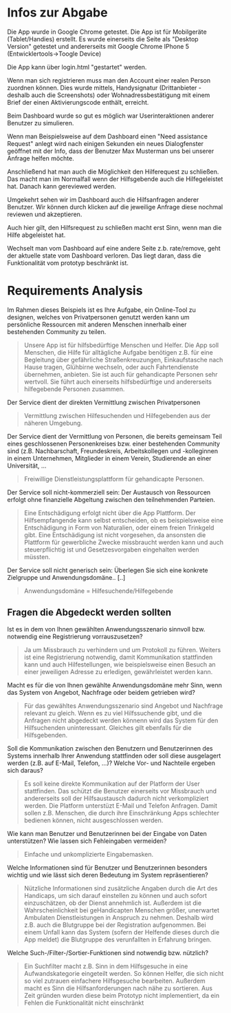 <h1>Infos zur Abgabe</h1>

Die App wurde in Google Chrome getestet. Die App ist für Mobilgeräte (Tablet/Handies) erstellt. Es wurde einerseits die Seite als "Desktop Version" getestet und andererseits mit Google Chrome IPhone 5 (Entwicklertools->Toogle Device)

Die App kann über login.html "gestartet" werden.

Wenn man sich registrieren muss man den Account einer realen Person zuordnen können. Dies wurde mittels, Handysignatur (Drittanbieter - deshalb auch die Screenshots) oder Wohnadressbestätigung mit einem Brief der einen Aktivierungscode enthält, erreicht.

Beim Dashboard wurde so gut es möglich war Userinteraktionen anderer Benutzer zu simulieren.

Wenn man Beispielsweise auf dem Dashboard einen "Need assistance Request" anlegt wird nach einigen Sekunden ein neues Dialogfenster geöffnet mit der Info, dass der Benutzer Max Musterman uns bei unserer Anfrage helfen möchte.

Anschließend hat man auch die Möglichkeit den Hilferequest zu schließen. Das macht man im Normalfall wenn der Hilfsgebende auch die Hilfegeleistet hat. Danach kann gereviewed werden.

Umgekehrt sehen wir im Dashboard auch die Hilfsanfragen anderer Benutzer. Wir können durch klicken auf die jeweilige Anfrage diese nochmal reviewen und akzeptieren.

Auch hier gilt, den Hilfsrequest zu schließen macht erst Sinn, wenn man die Hilfe abgeleistet hat.

Wechselt man vom Dashboard auf eine andere Seite z.b. rate/remove, geht der aktuelle state vom Dashboard verloren. Das liegt daran, dass die Funktionalität vom prototyp beschränkt ist.

<h1>Requirements Analysis</h1>

Im Rahmen dieses Beispiels ist es Ihre Aufgabe, ein Online-Tool zu designen, welches von Privatpersonen genutzt werden kann um persönliche Ressourcen mit anderen Menschen
innerhalb einer bestehenden Community zu teilen.

>Unsere App ist für hilfsbedürftige Menschen und Helfer. Die App soll Menschen, die Hilfe für alltägliche Aufgabe benötigen
z.B. für eine Begleitung über gefährliche Straßenkreuzungen, Einkaufstasche nach Hause tragen, Glühbirne wechseln, oder auch Fahrtendienste übernehmen, anbieten. Sie ist auch für gehandicapte Personen sehr wertvoll. Sie führt auch einerseits hilfsbedürftige und andererseits hilfegebende Personen zusammen.

Der Service dient der direkten Vermittlung zwischen Privatpersonen
>Vermittlung zwischen Hilfesuchenden und Hilfegebenden aus der näheren Umgebung.

Der Service dient der Vermittlung von Personen, die bereits gemeinsam Teil eines geschlossenen Personenkreises bzw. einer 
bestehenden Community sind (z.B. Nachbarschaft, Freundeskreis, Arbeitskollegen und -kolleginnen in einem Unternehmen,
Mitglieder in einem Verein, Studierende an einer Universität, ...
>Freiwillige Dienstleistungsplattform für gehandicapte Personen.

Der Service soll nicht-kommerziell sein: Der Austausch von Ressourcen erfolgt ohne finanzielle Abgeltung zwischen den teilnehmenden Parteien.
>Eine Entschädigung erfolgt nicht über die App Plattform. Der Hilfsempfangende kann selbst entscheiden, ob es beispielsweise eine Entschädigung in Form von Naturalien, oder einem freien Trinkgeld gibt. Eine Entschädigung ist nicht vorgesehen, da ansonsten die Plattform für gewerbliche Zwecke missbraucht werden kann und auch steuerpflichtig ist und Gesetzesvorgaben eingehalten werden müssten.

Der Service soll nicht generisch sein: Überlegen Sie sich eine konkrete Zielgruppe und Anwendungsdomäne.. [..]
>Anwendungsdomäne = Hilfesuchende/Hilfegebende

<h2>Fragen die Abgedeckt werden sollten</h2>

 Ist es in dem von Ihnen gewählten Anwendungsszenario sinnvoll bzw. notwendig eine Registrierung vorrauszusetzen?
 >Ja um Missbrauch zu verhindern und um Protokoll zu führen. Weiters ist eine Registrierung notwendig, damit Kommunikation stattfinden kann und auch Hilfestellungen, wie beispielsweise einen Besuch an einer jeweiligen Adresse zu erledigen, gewährleistet werden kann.  
 
Macht es für die von Ihnen gewählte Anwendungsdomäne mehr Sinn, wenn das System von Angebot, Nachfrage oder beidem getrieben wird?
>Für das gewähltes Anwendungsszenario sind Angebot und Nachfrage relevant zu gleich. Wenn es zu viel Hilfssuchende gibt, und die Anfragen nicht abgedeckt werden könnenn wird das System für den Hilfsuchenden uninteressant. Gleiches gilt ebenfalls für die Hilfsgebenden.

Soll die Kommunikation zwischen den Benutzern und Benutzerinnen des Systems innerhalb Ihrer Anwendung stattfinden oder soll diese ausgelagert werden (z.B. auf E-Mail, Telefon, ...)? Welche Vor- und Nachteile ergeben sich daraus?
>Es soll keine direkte Kommunikation auf der Platform der User stattfinden. Das schützt die Benutzer einerseits vor Missbrauch und andererseits soll der Hilfsaustausch dadurch nicht verkompliziert werden. Die Platform unterstüzt E-Mail und Telefon Anfragen. Damit sollen z.B. Menschen, die durch ihre Einschränkung Apps schlechter bedienen können, nicht ausgeschlossen werden. 

Wie kann man Benutzer und Benutzerinnen bei der Eingabe von Daten unterstützen? Wie lassen sich Fehleingaben vermeiden?
>Einfache und unkomplizierte Eingabemasken.

Welche Informationen sind für Benutzer und Benutzerinnen besonders wichtig und wie lässt sich deren Bedeutung im System repräsentieren?
>Nützliche Informationen sind zusätzliche Angaben durch die Art des Handicaps, um sich darauf einstellen zu können und auch sofort einzuschätzen, ob der Dienst annehmlich ist. Außerdem ist die Wahrscheinlichkeit bei geHandicapten Menschen größer, unerwartet Ambulaten Dienstleistungen in Anspruch zu nehmen. Deshalb wird z.B. auch die Blutgruppe bei der Registration aufgenommen. Bei einem Unfall kann das System (sofern der Helfende dieses durch die App meldet) die Blutgruppe des verunfallten in Erfahrung bringen.

Welche Such-/Filter-/Sortier-Funktionen sind notwendig bzw. nützlich?
>Ein Suchfilter macht z.B. Sinn in dem Hilfsgesuche in eine Aufwandskategorie eingeteilt werden. So können Helfer, die sich nicht so viel zutrauen einfachere Hilfsgesuche bearbeiten. Außerdem macht es Sinn die Hilfsanforderungen nach nähe zu sortieren. Aus Zeit gründen wurden diese beim Prototyp nicht implementiert, da ein Fehlen die Funktionalität nicht einschränkt

